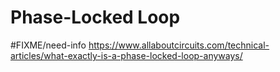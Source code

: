 # Phase-Locked Loop
#FIXME/need-info 
https://www.allaboutcircuits.com/technical-articles/what-exactly-is-a-phase-locked-loop-anyways/
